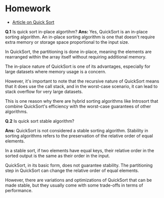 # Homework

- [Article on Quick Sort](https://www.geeksforgeeks.org/quick-sort/)

**Q.1** Is quick sort in-place algortihm?
**Ans:** 
Yes, QuickSort is an in-place sorting algorithm. An in-place sorting algorithm is one that doesn't require extra memory or storage space proportional to the input size. 

In QuickSort, the partitioning is done in-place, meaning the elements are rearranged within the array itself without requiring additional memory.

The in-place nature of QuickSort is one of its advantages, especially for large datasets where memory usage is a concern. 

However, it's important to note that the recursive nature of QuickSort means that it does use the call stack, and in the worst-case scenario, it can lead to stack overflow for very large datasets. 

This is one reason why there are hybrid sorting algorithms like Introsort that combine QuickSort's efficiency with the worst-case guarantees of other algorithms.

**Q.2** Is quick sort stable algorithm?

**Ans:** QuickSort is not considered a stable sorting algorithm. Stability in sorting algorithms refers to the preservation of the relative order of equal elements. 

In a stable sort, if two elements have equal keys, their relative order in the sorted output is the same as their order in the input.

QuickSort, in its basic form, does not guarantee stability. The partitioning step in QuickSort can change the relative order of equal elements. 

However, there are variations and optimizations of QuickSort that can be made stable, but they usually come with some trade-offs in terms of performance.